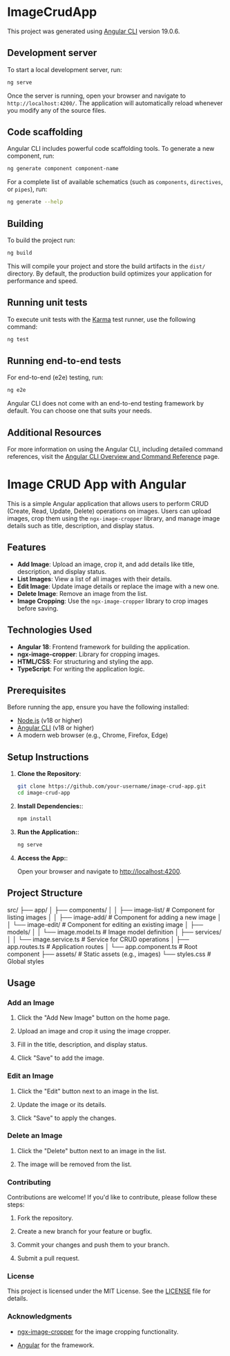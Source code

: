 # ImageCrudApp

This project was generated using [Angular CLI](https://github.com/angular/angular-cli) version 19.0.6.

## Development server

To start a local development server, run:

```bash
ng serve
```

Once the server is running, open your browser and navigate to `http://localhost:4200/`. The application will automatically reload whenever you modify any of the source files.

## Code scaffolding

Angular CLI includes powerful code scaffolding tools. To generate a new component, run:

```bash
ng generate component component-name
```

For a complete list of available schematics (such as `components`, `directives`, or `pipes`), run:

```bash
ng generate --help
```

## Building

To build the project run:

```bash
ng build
```

This will compile your project and store the build artifacts in the `dist/` directory. By default, the production build optimizes your application for performance and speed.

## Running unit tests

To execute unit tests with the [Karma](https://karma-runner.github.io) test runner, use the following command:

```bash
ng test
```

## Running end-to-end tests

For end-to-end (e2e) testing, run:

```bash
ng e2e
```

Angular CLI does not come with an end-to-end testing framework by default. You can choose one that suits your needs.

## Additional Resources

For more information on using the Angular CLI, including detailed command references, visit the [Angular CLI Overview and Command Reference](https://angular.dev/tools/cli) page.

# Image CRUD App with Angular

This is a simple Angular application that allows users to perform CRUD (Create, Read, Update, Delete) operations on images. Users can upload images, crop them using the `ngx-image-cropper` library, and manage image details such as title, description, and display status.

## Features

- **Add Image**: Upload an image, crop it, and add details like title, description, and display status.
- **List Images**: View a list of all images with their details.
- **Edit Image**: Update image details or replace the image with a new one.
- **Delete Image**: Remove an image from the list.
- **Image Cropping**: Use the `ngx-image-cropper` library to crop images before saving.

## Technologies Used

- **Angular 18**: Frontend framework for building the application.
- **ngx-image-cropper**: Library for cropping images.
- **HTML/CSS**: For structuring and styling the app.
- **TypeScript**: For writing the application logic.

## Prerequisites

Before running the app, ensure you have the following installed:

- [Node.js](https://nodejs.org/) (v18 or higher)
- [Angular CLI](https://angular.io/cli) (v18 or higher)
- A modern web browser (e.g., Chrome, Firefox, Edge)

## Setup Instructions

1. **Clone the Repository**:

   ```bash
   git clone https://github.com/your-username/image-crud-app.git
   cd image-crud-app

   ```

2. **Install Dependencies:**:

   ```bash
   npm install

   ```

3. **Run the Application:**:

   ```bash
   ng serve
   ```

4. **Access the App:**:

   Open your browser and navigate to <http://localhost:4200>.

## Project Structure

src/
├── app/
│ ├── components/
│ │ ├── image-list/ # Component for listing images
│ │ ├── image-add/ # Component for adding a new image
│ │ └── image-edit/ # Component for editing an existing image
│ ├── models/
│ │ └── image.model.ts # Image model definition
│ ├── services/
│ │ └── image.service.ts # Service for CRUD operations
│ ├── app.routes.ts # Application routes
│ └── app.component.ts # Root component
├── assets/ # Static assets (e.g., images)
└── styles.css # Global styles

## Usage

### Add an Image

1. Click the "Add New Image" button on the home page.

2. Upload an image and crop it using the image cropper.

3. Fill in the title, description, and display status.

4. Click "Save" to add the image.

### Edit an Image

1. Click the "Edit" button next to an image in the list.

2. Update the image or its details.

3. Click "Save" to apply the changes.

### Delete an Image

1. Click the "Delete" button next to an image in the list.

2. The image will be removed from the list.

### Contributing

Contributions are welcome! If you'd like to contribute, please follow these steps:

1. Fork the repository.

2. Create a new branch for your feature or bugfix.

3. Commit your changes and push them to your branch.

4. Submit a pull request.

### License

This project is licensed under the MIT License. See the [LICENSE](https://chat.deepseek.com/a/chat/s/LICENSE) file for details.

### Acknowledgments

- [ngx-image-cropper](https://github.com/Mawi137/ngx-image-cropper) for the image cropping functionality.

- [Angular](https://angular.io/) for the framework.
